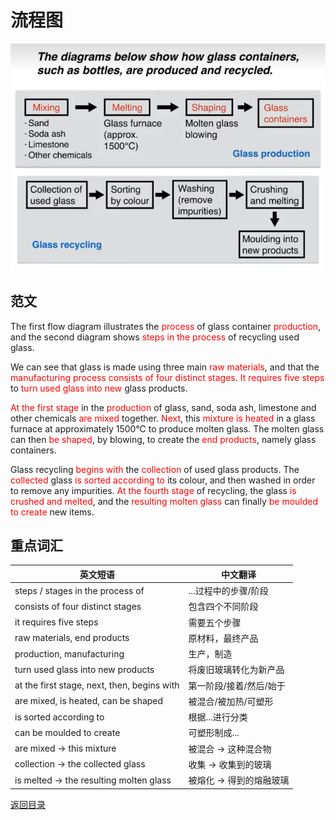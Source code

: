 # 流程图

![流程图](./index.png)

## 范文

The first flow diagram illustrates the <span style="color:red">process</span> of glass container <span style="color:red">production</span>, and the second diagram shows <span style="color:red">steps in the process</span> of recycling used glass.

We can see that glass is made using three main <span style="color:red">raw materials</span>, and that the <span style="color:red">manufacturing process</span> <span style="color:red">consists of four distinct stages</span>. <span style="color:red">It requires five steps</span> to <span style="color:red">turn used glass into new</span> glass products.

<span style="color:red">At the first stage</span> in the <span style="color:red">production</span> of glass, sand, soda ash, limestone and other chemicals <span style="color:red">are mixed</span> together. <span style="color:red">Next</span>, this <span style="color:red">mixture</span> <span style="color:red">is heated</span> in a glass furnace at approximately 1500°C to produce molten glass. The molten glass can then <span style="color:red">be shaped</span>, by blowing, to create the <span style="color:red">end products</span>, namely glass containers.

Glass recycling <span style="color:red">begins with</span> the <span style="color:red">collection</span> of used glass products. The <span style="color:red">collected</span> glass <span style="color:red">is sorted according to</span> its colour, and then washed in order to remove any impurities. <span style="color:red">At the fourth stage</span> of recycling, the glass <span style="color:red">is crushed and melted</span>, and the <span style="color:red">resulting molten glass</span> can finally <span style="color:red">be moulded to create</span> new items.

## 重点词汇

| 英文短语                                    | 中文翻译                |
| ------------------------------------------- | ----------------------- |
| steps / stages in the process of            | ...过程中的步骤/阶段    |
| consists of four distinct stages            | 包含四个不同阶段        |
| it requires five steps                      | 需要五个步骤            |
| raw materials, end products                 | 原材料，最终产品        |
| production, manufacturing                   | 生产，制造              |
| turn used glass into new products           | 将废旧玻璃转化为新产品  |
| at the first stage, next, then, begins with | 第一阶段/接着/然后/始于 |
| are mixed, is heated, can be shaped         | 被混合/被加热/可塑形    |
| is sorted according to                      | 根据...进行分类         |
| can be moulded to create                    | 可塑形制成...           |
| are mixed → this mixture                    | 被混合 → 这种混合物     |
| collection → the collected glass            | 收集 → 收集到的玻璃     |
| is melted → the resulting molten glass      | 被熔化 → 得到的熔融玻璃 |

[返回目录](../README.md)
